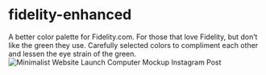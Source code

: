 # fidelity-enhanced
A better color palette for Fidelity.com. For those that love Fidelity, but don’t like the green they use. Carefully selected colors to compliment each other and lessen the eye strain of the green. ![Minimalist Website Launch Computer Mockup Instagram Post](https://user-images.githubusercontent.com/65195487/176962692-e9b2754c-4ca5-4e3a-9cf2-12a51589d3a0.png)


